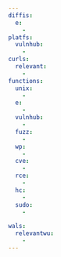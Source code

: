 ```yaml
---
diffis:
  e:
    -
platfs:
  vulnhub:
    -
curls:
  relevant:
    -
functions:
  unix:
    -
  e:
    -
  vulnhub:
    -
  fuzz:
    -
  wp:
    -
  cve:
    -
  rce:
    -
  hc:
    -
  sudo:
    -

wals:
  relevantwu:
    -
---
```

